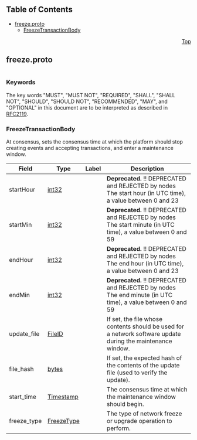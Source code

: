 ## Table of Contents

- [freeze.proto](#freeze-proto)
    - [FreezeTransactionBody](#proto-FreezeTransactionBody)
  



<a name="freeze-proto"></a>
<p align="right"><a href="#top">Top</a></p>

## freeze.proto
#

### Keywords
The key words "MUST", "MUST NOT", "REQUIRED", "SHALL", "SHALL NOT",
"SHOULD", "SHOULD NOT", "RECOMMENDED", "MAY", and "OPTIONAL" in this
document are to be interpreted as described in [RFC2119](https://www.ietf.org/rfc/rfc2119).


<a name="proto-FreezeTransactionBody"></a>

### FreezeTransactionBody
At consensus, sets the consensus time at which the platform should stop creating events and
accepting transactions, and enter a maintenance window.


| Field | Type | Label | Description |
| ----- | ---- | ----- | ----------- |
| startHour | [int32](#int32) |  | **Deprecated.** !! DEPRECATED and REJECTED by nodes The start hour (in UTC time), a value between 0 and 23 |
| startMin | [int32](#int32) |  | **Deprecated.** !! DEPRECATED and REJECTED by nodes The start minute (in UTC time), a value between 0 and 59 |
| endHour | [int32](#int32) |  | **Deprecated.** !! DEPRECATED and REJECTED by nodes The end hour (in UTC time), a value between 0 and 23 |
| endMin | [int32](#int32) |  | **Deprecated.** !! DEPRECATED and REJECTED by nodes The end minute (in UTC time), a value between 0 and 59 |
| update_file | [FileID](#proto-FileID) |  | If set, the file whose contents should be used for a network software update during the maintenance window. |
| file_hash | [bytes](#bytes) |  | If set, the expected hash of the contents of the update file (used to verify the update). |
| start_time | [Timestamp](#proto-Timestamp) |  | The consensus time at which the maintenance window should begin. |
| freeze_type | [FreezeType](#proto-FreezeType) |  | The type of network freeze or upgrade operation to perform. |





 <!-- end messages -->

 <!-- end enums -->

 <!-- end HasExtensions -->

 <!-- end services -->


